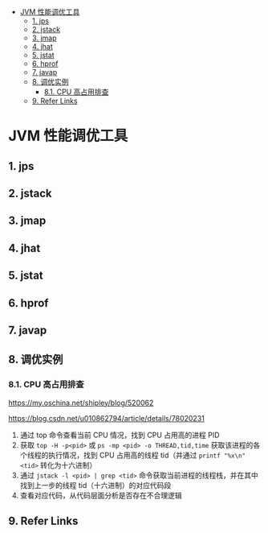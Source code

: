 - [JVM 性能调优工具](#jvm-性能调优工具)
  - [1. jps](#1-jps)
  - [2. jstack](#2-jstack)
  - [3. jmap](#3-jmap)
  - [4. jhat](#4-jhat)
  - [5. jstat](#5-jstat)
  - [6. hprof](#6-hprof)
  - [7. javap](#7-javap)
  - [8. 调优实例](#8-调优实例)
    - [8.1. CPU 高占用排查](#81-cpu-高占用排查)
  - [9. Refer Links](#9-refer-links)

# JVM 性能调优工具

## 1. jps

## 2. jstack

## 3. jmap

## 4. jhat

## 5. jstat

## 6. hprof

## 7. javap

## 8. 调优实例

### 8.1. CPU 高占用排查

https://my.oschina.net/shipley/blog/520062

https://blog.csdn.net/u010862794/article/details/78020231

1. 通过 top 命令查看当前 CPU 情况，找到 CPU 占用高的进程 PID
1. 获取 `top -H -p<pid>` 或 `ps -mp <pid> -o THREAD,tid,time` 获取该进程的各个线程的执行情况，找到 CPU 占用高的线程 tid（并通过 `printf "%x\n" <tid>` 转化为十六进制）
1. 通过 `jstack -l <pid> | grep <tid>` 命令获取当前进程的线程栈，并在其中找到上一步的线程 tid（十六进制）的对应代码段
1. 查看对应代码，从代码层面分析是否存在不合理逻辑

## 9. Refer Links
